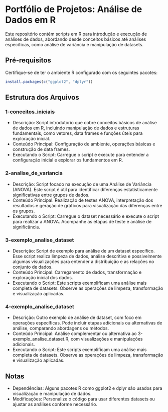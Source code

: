 # Portfólio de Projetos: Análise de Dados em R
Este repositório contém scripts em R para introdução e execução de análises de dados, abordando desde conceitos básicos até análises específicas, como análise de variância e manipulação de datasets.

## Pré-requisitos
Certifique-se de ter o ambiente R configurado com os seguintes pacotes:
```r
install.packages(c("ggplot2", "dplyr"))
```

## Estrutura dos Arquivos

### 1-conceitos_iniciais
- Descrição: Script introdutório que cobre conceitos básicos de análise de dados em R, incluindo manipulação de dados e estruturas fundamentais, como vetores, data frames e funções úteis para exploração inicial.
- Conteúdo Principal: Configuração de ambiente, operações básicas e construção de data frames.
- Executando o Script: Carregue o script e execute para entender a configuração inicial e explorar os fundamentos em R.

### 2-analise_de_variancia
- Descrição: Script focado na execução de uma Análise de Variância (ANOVA). Este script é útil para identificar diferenças estatisticamente significativas entre grupos de dados.
- Conteúdo Principal: Realização de testes ANOVA, interpretação dos resultados e geração de gráficos para visualização das diferenças entre os grupos.
- Executando o Script: Carregue o dataset necessário e execute o script para realizar a ANOVA. Acompanhe as etapas de teste e análise de significância.
  
### 3-exemplo_analise_dataset
- Descrição: Script de exemplo para análise de um dataset específico. Esse script realiza limpeza de dados, análise descritiva e possivelmente algumas visualizações para entender a distribuição e as relações no conjunto de dados.
- Conteúdo Principal: Carregamento de dados, transformação e exploração inicial dos dados.
- Executando o Script: Este scripts exemplificam uma análise mais completa de datasets. Observe as operações de limpeza, transformação e visualização aplicadas.

### 4-exemplo_analise_dataset
- Descrição: Outro exemplo de análise de dataset, com foco em operações específicas. Pode incluir etapas adicionais ou alternativas de análise, comparando abordagens ou métodos.
- Conteúdo Principal: Análise complementar ou alternativa ao 3-exemplo_analise_dataset.R, com visualizações e manipulações adicionais.
- Executando o Script: Este scripts exemplificam uma análise mais completa de datasets. Observe as operações de limpeza, transformação e visualização aplicadas.

## Notas
- Dependências: Alguns pacotes R como ggplot2 e dplyr são usados para visualização e manipulação de dados.
- Modificações: Personalize o código para usar diferentes datasets ou ajustar as análises conforme necessário.
